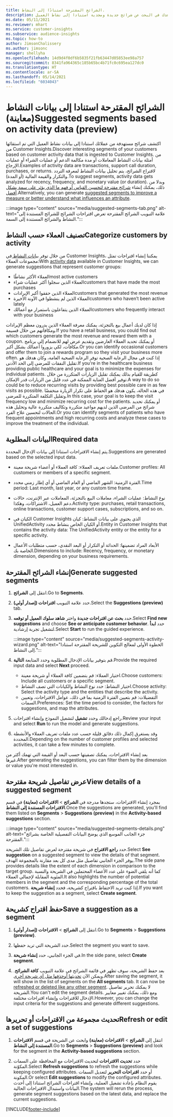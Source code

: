 ```yaml
---
title: الشرائح المقترحة استنادًا إلى النشاط.
description: دع التعلم الآلي يساعدك في البحث عن شرائح جديدة ومجدية استنادا إلى نشاط العميل.
ms.date: 05/11/2021
ms.reviewer: mhart
ms.service: customer-insights
ms.subservice: audience-insights
ms.topic: how-to
author: JimsonChalissery
ms.author: jimsonc
manager: shellyha
ms.openlocfilehash: 14d9d4f0df6b5835f21fb63447d05853ee98a757
ms.sourcegitcommit: 8341fa964365c185b65bc4b71fc0c695ea127dc0
ms.translationtype: HT
ms.contentlocale: ar-SA
ms.lasthandoff: 05/14/2021
ms.locfileid: "6034043"
---
```

# <a name="suggested-segments-based-on-activity-data-preview"></a><span data-ttu-id="ea78d-103">الشرائح المقترحة استنادا إلى بيانات النشاط (معاينة)</span><span class="sxs-lookup"><span data-stu-id="ea78d-103">Suggested segments based on activity data (preview)</span></span>

<span data-ttu-id="ea78d-104">اكتشف شرائح مستهدفة من عملائك استنادا إلى بيانات نشاط العميل التي تم استقائها من Customer Insights.</span><span class="sxs-lookup"><span data-stu-id="ea78d-104">Discover interesting segments of your customers based on customer activity data that is ingested to Customer Insights.</span></span> <span data-ttu-id="ea78d-105">من أمثلة بيانات النشاط المعاملات أو مدة مكالمة الدعم أو عمليات الشراء أو عمليات الإرجاع.</span><span class="sxs-lookup"><span data-stu-id="ea78d-105">Examples of activity data are transactions, support call duration, purchases, or returns.</span></span> <span data-ttu-id="ea78d-106">لاقتراح الشرائح، يتم تحليل بيانات النشاط لمعرفة التردد والتكرار والقيمة المالية (أو المدة).</span><span class="sxs-lookup"><span data-stu-id="ea78d-106">To suggest segments, activity data gets analyzed for recency, frequency, and monetary value (or duration).</span></span> <span data-ttu-id="ea78d-107">وبدلا من ذلك، يمكنك إنشاء [شرائح مقترحة لتحسين القياس أو فهم ما الذي يؤثر على سمة بشكل أفضل](suggested-segments.md).</span><span class="sxs-lookup"><span data-stu-id="ea78d-107">Alternatively, you can generate [suggested segments to improve a measure or better understand what influences an attribute](suggested-segments.md).</span></span>

:::image type="content" source="media/suggested-segments-tab.png" alt-text="علامة التبويب الشرائح المقترحة تعرض اقتراحات الشرائح للشرائح المستندة إلى النشاط والشرائح المستندة إلى السمة.":::

## <a name="categorize-customers-by-activity"></a><span data-ttu-id="ea78d-109">تصنيف العملاء حسب النشاط</span><span class="sxs-lookup"><span data-stu-id="ea78d-109">Categorize customers by activity</span></span>

<span data-ttu-id="ea78d-110">من خلال توفر [بيانات النشاط ](activities.md) في Customer Insights، يمكننا إنشاء اقتراحات تمثل مجموعات العملاء:</span><span class="sxs-lookup"><span data-stu-id="ea78d-110">With [activity data](activities.md) available in Customer Insights, we can generate suggestions that represent customer groups:</span></span>

- <span data-ttu-id="ea78d-111">العملاء الأكثر نشاطًا</span><span class="sxs-lookup"><span data-stu-id="ea78d-111">most active customers</span></span> 
- <span data-ttu-id="ea78d-112">العملاء الذين سجلوا أكثر عمليات شراء</span><span class="sxs-lookup"><span data-stu-id="ea78d-112">customers that have made the most purchases</span></span> 
- <span data-ttu-id="ea78d-113">العملاء الذين حققوا أكبر الإيرادات</span><span class="sxs-lookup"><span data-stu-id="ea78d-113">customers that generated the most revenue</span></span> 
- <span data-ttu-id="ea78d-114">العملاء الذين لم ينشطوا في الآونة الأخيرة</span><span class="sxs-lookup"><span data-stu-id="ea78d-114">customers who haven’t been active lately</span></span> 
- <span data-ttu-id="ea78d-115">العملاء الذين يتفاعلون باستمرار مع أعمالك</span><span class="sxs-lookup"><span data-stu-id="ea78d-115">customers who frequently interact with your business</span></span>  

<span data-ttu-id="ea78d-116">إذا كان لديك أعمال بيع بالتجزئة، يمكنك معرفة العملاء الذين يدرون معظم الإيرادات ومكافأتهم من خلال قسيمة.</span><span class="sxs-lookup"><span data-stu-id="ea78d-116">If you have a retail business, you could find out which customers generate the most revenue and reward them with a coupon.</span></span> <span data-ttu-id="ea78d-117">أو يمكنك تحديد العملاء العارضين وتقديم عرض لهم للانضمام إلى برنامج مكافآت، لكي يزوروا أعمالك بشكل أكبر.</span><span class="sxs-lookup"><span data-stu-id="ea78d-117">Or you can identify occasional customers and offer them to join a rewards program so they visit your business more often.</span></span>
<span data-ttu-id="ea78d-118">إذا كنت في مجال الرعاية الصحية توفر الرعاية الصحية العامة، وكان هدفك هو تقليل النفقات للمرضى إلى الحد الأدنى.</span><span class="sxs-lookup"><span data-stu-id="ea78d-118">If you're in the healthcare business providing public healthcare and your goal is to minimize the expenses for individual patients.</span></span> <span data-ttu-id="ea78d-119">كطريقة للقيام بذلك يمكنك تقليل الزيارات المتكررة من خلال توفير أفضل العناية الممكنة في عدد قليل من الزيارات قدر الإمكان.</span><span class="sxs-lookup"><span data-stu-id="ea78d-119">A way to do so could be to reduce recurring visits by providing best possible care in as few visits as possible.</span></span> <span data-ttu-id="ea78d-120">في هذه الحالة، يكون هدفك هو الحفاظ على تكرار الزيارة منخفضًا وتقليل التكلفة المتكررة للمرضى.</span><span class="sxs-lookup"><span data-stu-id="ea78d-120">In this case, your goal is to keep the visit frequency low and minimize recurring cost for the patients.</span></span> <span data-ttu-id="ea78d-121">أو يمكنك تحديد شرائح من المرضى الذين لديهم مواعيد متكررة وتكاليف متكررة عالية وتحليل هذه الحالات لتحسين علاج الفرد.</span><span class="sxs-lookup"><span data-stu-id="ea78d-121">Or you can identify segments of patients who have frequent appointments and high recurring costs and analyze these cases to improve the treatment of the individual.</span></span> 

## <a name="required-data"></a><span data-ttu-id="ea78d-122">البيانات المطلوبة</span><span class="sxs-lookup"><span data-stu-id="ea78d-122">Required data</span></span>

<span data-ttu-id="ea78d-123">يتم إنشاء الاقتراحات استنادا إلى بيانات الإدخال المحددة.</span><span class="sxs-lookup"><span data-stu-id="ea78d-123">Suggestions are generated based on the selected input data.</span></span> 

- <span data-ttu-id="ea78d-124">ملفات تعريف العملاء: كافة العملاء أو أعضاء شريحة معينة.</span><span class="sxs-lookup"><span data-stu-id="ea78d-124">Customer profiles: All customers or members of a specific segment.</span></span> 

- <span data-ttu-id="ea78d-125">الفترة الزمنية: الشهر الماضي أو العام الماضي أو أي إطار زمني محدد.</span><span class="sxs-lookup"><span data-stu-id="ea78d-125">Time period: Last month, last year, or any custom time frame.</span></span>

- <span data-ttu-id="ea78d-126">نوع النشاط: عمليات الشراء، معاملات البيع بالتجزئة، المعاملات عبر الإنترنت، حالات دعم العميل، الاشتراكات، وهكذا.</span><span class="sxs-lookup"><span data-stu-id="ea78d-126">Activity type: purchases, retail transactions, online transactions, customer support cases, subscriptions, and so on.</span></span>  

- <span data-ttu-id="ea78d-127">الكيان في Customer Insights الذي يحتوي على بيانات النشاط: كيان UnifiedActivity أو الكيان الخاص بنشاط محدد.</span><span class="sxs-lookup"><span data-stu-id="ea78d-127">Entity in Customer Insights that contains the activity data: The UnifiedActivity entity or the entity for a specific activity.</span></span> 

- <span data-ttu-id="ea78d-128">الأبعاد المراد تضمينها: الحداثة أو التكرار أو البعد النقدي، حسب متطلبات الأعمال الخاصة بك.</span><span class="sxs-lookup"><span data-stu-id="ea78d-128">Dimensions to include: Recency, frequency, or monetary dimension, depending on your business requirements.</span></span>

## <a name="generate-suggested-segments"></a><span data-ttu-id="ea78d-129">إنشاء الشرائح المقترحة</span><span class="sxs-lookup"><span data-stu-id="ea78d-129">Generate suggested segments</span></span>

1. <span data-ttu-id="ea78d-130">انتقل إلى **الشرائح**.</span><span class="sxs-lookup"><span data-stu-id="ea78d-130">Go to **Segments**.</span></span>

1. <span data-ttu-id="ea78d-131">حدد علامة التبويب **اقتراحات (إصدار أولي)**.</span><span class="sxs-lookup"><span data-stu-id="ea78d-131">Select the **Suggestions (preview)** tab.</span></span>

1. <span data-ttu-id="ea78d-132">حدد **بحث عن اقتراحات جديدة** واختر **شاهد سلوك العميل أو توقعه**.</span><span class="sxs-lookup"><span data-stu-id="ea78d-132">Select **Find new suggestions** and choose **See or anticipate customer behavior**.</span></span> <span data-ttu-id="ea78d-133">حدد **ابدأ** لتشغيل تجربة إرشادية.</span><span class="sxs-lookup"><span data-stu-id="ea78d-133">Select **Start** to run the guided experience.</span></span>

   :::image type="content" source="media/suggested-segments-activity-wizard.png" alt-text="الخطوة الأولى لمعالج التكوين للشريحة المقترحة استنادا إلى النشاط.":::

1. <span data-ttu-id="ea78d-135">قم بتوفير بيانات الإدخال المطلوبة وحدد المتابعة **التالية**.</span><span class="sxs-lookup"><span data-stu-id="ea78d-135">Provide the required input data and select **Next** proceed.</span></span>

   - <span data-ttu-id="ea78d-136">اختيار العملاء: قم بتضمين كافة العملاء أو شريحة معينة.</span><span class="sxs-lookup"><span data-stu-id="ea78d-136">Choose customers: Include all customers or a specific segment.</span></span>
   - <span data-ttu-id="ea78d-137">اختيار النشاط: حدد نوع النشاط والكيانات التي تصف النشاط.</span><span class="sxs-lookup"><span data-stu-id="ea78d-137">Choose activity: Select the activity type and the entities that describe the activity.</span></span>
   - <span data-ttu-id="ea78d-138">التفضيلات: قم بتعيين الفترة الزمنية بما في ذلك، عوامل الاقتراحات، وتعيين السمات.</span><span class="sxs-lookup"><span data-stu-id="ea78d-138">Preferences: Set the time period to consider, the factors for suggestions, and map the attributes.</span></span>

1. <span data-ttu-id="ea78d-139">راجع إدخالك وحدد **تشغيل** لتشغيل النموذج وإنشاء اقتراحات.</span><span class="sxs-lookup"><span data-stu-id="ea78d-139">Review your input and select **Run** to run the model and generate suggestions.</span></span>

1. <span data-ttu-id="ea78d-140">وقد يستغرق إكمال ذلك دقائق قليلة حسب عدد ملفات تعريف العملاء والأنشطة المحددة.</span><span class="sxs-lookup"><span data-stu-id="ea78d-140">Depending on the number of customer profiles and selected activities, it can take a few minutes to complete.</span></span> 

<span data-ttu-id="ea78d-141">بعد إنشاء الاقتراحات، يمكنك تصفيتها حسب البعد أو القيمة التي تهمك أكثر من غيرها.</span><span class="sxs-lookup"><span data-stu-id="ea78d-141">After generating the suggestions, you can filter them by the dimension or value you're most interested in.</span></span> 

## <a name="view-details-of-a-suggested-segment"></a><span data-ttu-id="ea78d-142">عرض تفاصيل شريحة مقترحة</span><span class="sxs-lookup"><span data-stu-id="ea78d-142">View details of a suggested segment</span></span>

<span data-ttu-id="ea78d-143">بمجرد إنشاء الاقتراحات، ستجدها مدرجة في **الشرائح** > **الاقتراحات (معاينة)** في قسم **الاقتراحات المستندة إلى النشاط**.</span><span class="sxs-lookup"><span data-stu-id="ea78d-143">Once the suggestions are generated, you'll find them listed on **Segments** > **Suggestions (preview)** in the **Activity-based suggestions** section.</span></span>

:::image type="content" source="media/suggested-segments-details.png" alt-text="جزء الجانب الموسع الذي يوضح البيانات التفصيلية الخاصة بشرائح المقترحة.":::

<span data-ttu-id="ea78d-145">حدد **راجع الاقتراح** في شريحة مقترحة لعرض تفاصيل تلك الشريحة.</span><span class="sxs-lookup"><span data-stu-id="ea78d-145">Select **See suggestion** on a suggested segment to view the details of that segment.</span></span> <span data-ttu-id="ea78d-146">يوفر الجزء الجانبي تفاصيل مثل مدى كل بعد مقارنة بالمجموعة الهدف.</span><span class="sxs-lookup"><span data-stu-id="ea78d-146">The side pane provides details like the extent of each dimension in comparison to the target group.</span></span> <span data-ttu-id="ea78d-147">كما أنه يلقي الضوء على عدد الأعضاء المحتملين في الشريحة والنسبة المئوية المقابلة لإجمالي العملاء.</span><span class="sxs-lookup"><span data-stu-id="ea78d-147">It also highlights the number of potential members in the segment and the corresponding percentage of the total customers.</span></span> <span data-ttu-id="ea78d-148">إذا كنت تريد الاحتفاظ باقتراح كشريحة، فحدد **إنشاء شريحة**.</span><span class="sxs-lookup"><span data-stu-id="ea78d-148">If you want to keep the suggestion as a segment, select **Create segment**.</span></span>    

## <a name="save-a-suggestion-as-a-segment"></a><span data-ttu-id="ea78d-149">حفظ اقتراح كشريحة</span><span class="sxs-lookup"><span data-stu-id="ea78d-149">Save a suggestion as a segment</span></span>

1. <span data-ttu-id="ea78d-150">انتقل إلى **الشرائح** > **الاقتراحات (إصدار أولي)**.</span><span class="sxs-lookup"><span data-stu-id="ea78d-150">Go to **Segments** > **Suggestions (preview)**.</span></span>

1. <span data-ttu-id="ea78d-151">حدد الشريحة التي تريد حفظها.</span><span class="sxs-lookup"><span data-stu-id="ea78d-151">Select the segment you want to save.</span></span> 

1. <span data-ttu-id="ea78d-152">في الجزء الجانبي، حدد **إنشاء شريحة**.</span><span class="sxs-lookup"><span data-stu-id="ea78d-152">In the side pane, select **Create segment**.</span></span> 

1. <span data-ttu-id="ea78d-153">بعد حفظ الشريحة، سوف تظهر في قائمة الشرائح في علامة التبويب **كافة الشرائح**. ويمكن الآن [تحديثها أوحذفها مثل أي شريحة أخرى](segments.md).</span><span class="sxs-lookup"><span data-stu-id="ea78d-153">After saving the segment, it will show in the list of segments on the **All segments** tab. It can now be [refreshed or deleted like any other segment](segments.md).</span></span> <span data-ttu-id="ea78d-154">لا يمكنك تحرير تفاصيل الشريحة.</span><span class="sxs-lookup"><span data-stu-id="ea78d-154">You can't edit the segment details.</span></span> <span data-ttu-id="ea78d-155">ومع ذلك، يمكنك تغيير معايير الإدخال للاقتراحات وإنشاء اقتراحات مختلفة.</span><span class="sxs-lookup"><span data-stu-id="ea78d-155">However, you can change the input criteria for the suggestions and generate different suggestions.</span></span>

## <a name="refresh-or-edit-a-set-of-suggestions"></a><span data-ttu-id="ea78d-156">تحديث مجموعة من الاقتراحات أو تحريرها</span><span class="sxs-lookup"><span data-stu-id="ea78d-156">Refresh or edit a set of suggestions</span></span>

1. <span data-ttu-id="ea78d-157">انتقل إلى **الشرائح** > **الاقتراحات (معاينة)** وابحث عن الشريحة في قسم **الاقتراحات المستندة إلى النشاط**.</span><span class="sxs-lookup"><span data-stu-id="ea78d-157">Go to **Segments** > **Suggestions (preview)** and look for the segment in the **Activity-based suggestions** section.</span></span>

1. <span data-ttu-id="ea78d-158">حدد **تحديث الاقتراحات** لتحديث الاقتراحات مع المحافظة على السمات المكوّنة.</span><span class="sxs-lookup"><span data-stu-id="ea78d-158">Select **Refresh suggestions** to refresh the suggestions while keeping configured attributes.</span></span> <span data-ttu-id="ea78d-159">أو حدد **اقتراحات التحرير** لتعديل السمات المكونة.</span><span class="sxs-lookup"><span data-stu-id="ea78d-159">Or select **Edit suggestions** to modify the configured attributes.</span></span> <span data-ttu-id="ea78d-160">يقوم النظام بإعادة تشغيل العملية، وإنشاء اقتراحات الشرائح استنادا إلى أحدث البيانات واستبدال الاقتراحات الحالية.</span><span class="sxs-lookup"><span data-stu-id="ea78d-160">The system will rerun the process, generate segment suggestions based on the latest data, and replace the current suggestions.</span></span>

[!INCLUDE[footer-include](../includes/footer-banner.md)]
